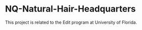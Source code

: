 # NQ-Natural-Hair-Headquarters
This project is related to the Edit program at University of Florida.

